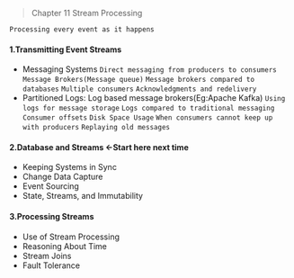 > Chapter 11 Stream Processing

`Processing every event as it happens`

#### 1.Transmitting Event Streams
* Messaging Systems `Direct messaging from producers to consumers` `Message Brokers(Message queue)` `Message brokers compared to databases`
`Multiple consumers` `Acknowledgments and redelivery`
* Partitioned Logs: Log based message brokers(Eg:Apache Kafka) `Using logs for message storage` `Logs compared to traditional messaging`  `Consumer offsets` 
`Disk Space Usage` `When consumers cannot keep up with producers` `Replaying old messages` 

#### 2.Database and Streams <-Start here next time
* Keeping Systems in Sync
* Change Data Capture
* Event Sourcing
* State, Streams, and Immutability

#### 3.Processing Streams
* Use of Stream Processing
* Reasoning About Time
* Stream Joins
* Fault Tolerance
